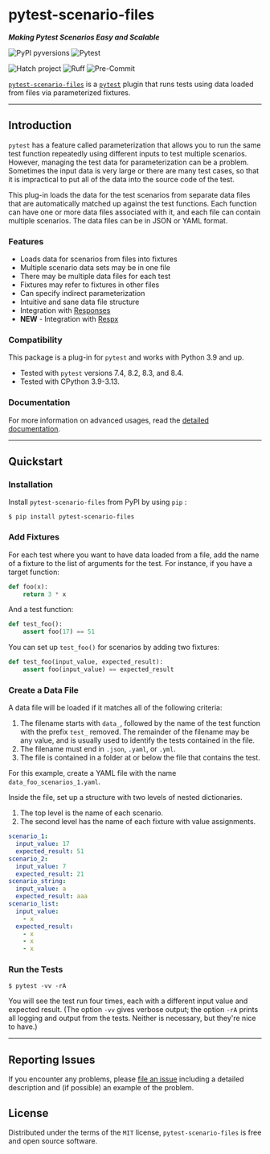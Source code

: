 # pytest-scenario-files

***Making Pytest Scenarios Easy and Scalable***

![PyPI pyversions][link01] ![Pytest][link02]

![Hatch project][link03] ![Ruff][link04] ![Pre-Commit][link05]

[`pytest-scenario-files`][link06] is a [`pytest`][link07] plugin that
runs tests using data loaded from files via parameterized fixtures.

______________________________________________________________________

## Introduction

`pytest` has a feature called parameterization that allows you to run
the same test function repeatedly using different inputs to test
multiple scenarios. However, managing the test data for parameterization
can be a problem. Sometimes the input data is very large or there are
many test cases, so that it is impractical to put all of the data into
the source code of the test.

This plug-in loads the data for the test scenarios from separate data
files that are automatically matched up against the test functions. Each
function can have one or more data files associated with it, and each
file can contain multiple scenarios. The data files can be in JSON or
YAML format.

### Features

- Loads data for scenarios from files into fixtures
- Multiple scenario data sets may be in one file
- There may be multiple data files for each test
- Fixtures may refer to fixtures in other files
- Can specify indirect parameterization
- Intuitive and sane data file structure
- Integration with [Responses][link08]
- **NEW** - Integration with [Respx][link09]

### Compatibility

This package is a plug-in for `pytest` and works with Python 3.9 and up.

- Tested with `pytest` versions 7.4, 8.2, 8.3, and 8.4.
- Tested with CPython 3.9-3.13.

### Documentation

For more information on advanced usages, read the
[detailed documentation][link10].

______________________________________________________________________

## Quickstart

### Installation

Install `pytest-scenario-files` from PyPI by using `pip` :

```
$ pip install pytest-scenario-files
```

### Add Fixtures

For each test where you want to have data loaded from a file, add the
name of a fixture to the list of arguments for the test. For instance,
if you have a target function:

```python
def foo(x):
    return 3 * x
```

And a test function:

```python
def test_foo():
    assert foo(17) == 51
```

You can set up `test_foo()` for scenarios by adding two fixtures:

```python
def test_foo(input_value, expected_result):
    assert foo(input_value) == expected_result
```

### Create a Data File

A data file will be loaded if it matches all of the following criteria:

1. The filename starts with `data_`, followed by the name of the test
   function with the prefix `test_` removed. The remainder of the
   filename may be any value, and is usually used to identify the tests
   contained in the file.
2. The filename must end in `.json`, `.yaml`, or `.yml`.
3. The file is contained in a folder at or below the file that contains
   the test.

For this example, create a YAML file with the name
`data_foo_scenarios_1.yaml`.

Inside the file, set up a structure with two levels of nested
dictionaries.

1. The top level is the name of each scenario.
2. The second level has the name of each fixture with value assignments.

```yaml
scenario_1:
  input_value: 17
  expected_result: 51
scenario_2:
  input_value: 7
  expected_result: 21
scenario_string:
  input_value: a
  expected_result: aaa
scenario_list:
  input_value:
    - x
  expected_result:
    - x
    - x
    - x
```

### Run the Tests

```shell
$ pytest -vv -rA
```

You will see the test run four times, each with a different input value
and expected result. (The option `-vv` gives verbose output; the option
`-rA` prints all logging and output from the tests. Neither is
necessary, but they're nice to have.)

______________________________________________________________________

## Reporting Issues

If you encounter any problems, please [file an issue][link11] including
a detailed description and (if possible) an example of the problem.

## License

Distributed under the terms of the `MIT` license,
`pytest-scenario-files` is free and open source software.

[link01]: https://img.shields.io/pypi/pyversions/pytest-scenario-files.svg
[link02]: https://img.shields.io/badge/Pytest-Plug--in-orange?logo=pytest
[link03]: https://img.shields.io/badge/%F0%9F%A5%9A-Hatch-4051b5.svg
[link04]: https://img.shields.io/endpoint?url=https://raw.githubusercontent.com/astral-sh/ruff/main/assets/badge/v2.json
[link05]: https://img.shields.io/badge/pre--commit-enabled-brightgreen?logo=pre-commit
[link06]: https://github.com/paulsuh/pytest-scenario-files
[link07]: https://docs.pytest.org/en/stable/index.html
[link08]: https://github.com/getsentry/responses/tree/master
[link09]: https://github.com/lundberg/respx/tree/master
[link10]: https://pytest-scenario-files.mspex.net/
[link11]: https://github.com/paulsuh/pytest-scenario-files/issues
